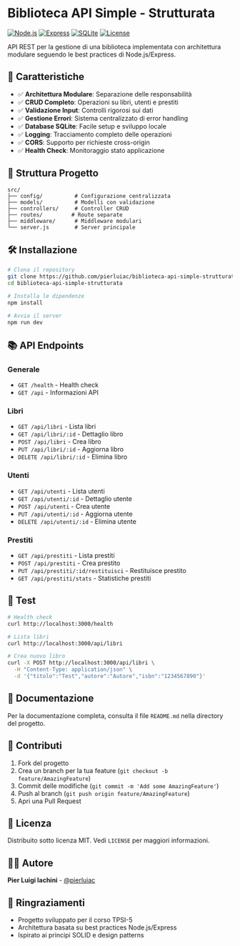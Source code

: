 # Biblioteca API Simple - Strutturata

[![Node.js](https://img.shields.io/badge/Node.js-16+-green.svg)](https://nodejs.org/)
[![Express](https://img.shields.io/badge/Express-4.x-blue.svg)](https://expressjs.com/)
[![SQLite](https://img.shields.io/badge/SQLite-3.x-lightblue.svg)](https://sqlite.org/)
[![License](https://img.shields.io/badge/License-MIT-yellow.svg)](LICENSE)

API REST per la gestione di una biblioteca implementata con architettura modulare seguendo le best practices di Node.js/Express.

## 🚀 Caratteristiche

- ✅ **Architettura Modulare**: Separazione delle responsabilità
- ✅ **CRUD Completo**: Operazioni su libri, utenti e prestiti
- ✅ **Validazione Input**: Controlli rigorosi sui dati
- ✅ **Gestione Errori**: Sistema centralizzato di error handling
- ✅ **Database SQLite**: Facile setup e sviluppo locale
- ✅ **Logging**: Tracciamento completo delle operazioni
- ✅ **CORS**: Supporto per richieste cross-origin
- ✅ **Health Check**: Monitoraggio stato applicazione

## 📁 Struttura Progetto

```
src/
├── config/          # Configurazione centralizzata
├── models/          # Modelli con validazione
├── controllers/     # Controller CRUD
├── routes/         # Route separate
├── middleware/      # Middleware modulari
└── server.js        # Server principale
```

## 🛠️ Installazione

```bash
# Clona il repository
git clone https://github.com/pierluiac/biblioteca-api-simple-strutturata.git
cd biblioteca-api-simple-strutturata

# Installa le dipendenze
npm install

# Avvia il server
npm run dev
```

## 📚 API Endpoints

### Generale
- `GET /health` - Health check
- `GET /api` - Informazioni API

### Libri
- `GET /api/libri` - Lista libri
- `GET /api/libri/:id` - Dettaglio libro
- `POST /api/libri` - Crea libro
- `PUT /api/libri/:id` - Aggiorna libro
- `DELETE /api/libri/:id` - Elimina libro

### Utenti
- `GET /api/utenti` - Lista utenti
- `GET /api/utenti/:id` - Dettaglio utente
- `POST /api/utenti` - Crea utente
- `PUT /api/utenti/:id` - Aggiorna utente
- `DELETE /api/utenti/:id` - Elimina utente

### Prestiti
- `GET /api/prestiti` - Lista prestiti
- `POST /api/prestiti` - Crea prestito
- `PUT /api/prestiti/:id/restituisci` - Restituisce prestito
- `GET /api/prestiti/stats` - Statistiche prestiti

## 🧪 Test

```bash
# Health check
curl http://localhost:3000/health

# Lista libri
curl http://localhost:3000/api/libri

# Crea nuovo libro
curl -X POST http://localhost:3000/api/libri \
  -H "Content-Type: application/json" \
  -d '{"titolo":"Test","autore":"Autore","isbn":"1234567890"}'
```

## 📖 Documentazione

Per la documentazione completa, consulta il file `README.md` nella directory del progetto.

## 🤝 Contributi

1. Fork del progetto
2. Crea un branch per la tua feature (`git checkout -b feature/AmazingFeature`)
3. Commit delle modifiche (`git commit -m 'Add some AmazingFeature'`)
4. Push al branch (`git push origin feature/AmazingFeature`)
5. Apri una Pull Request

## 📄 Licenza

Distribuito sotto licenza MIT. Vedi `LICENSE` per maggiori informazioni.

## 👨‍💻 Autore

**Pier Luigi Iachini** - [@pierluiac](https://github.com/pierluiac)

## 🙏 Ringraziamenti

- Progetto sviluppato per il corso TPSI-5
- Architettura basata su best practices Node.js/Express
- Ispirato ai principi SOLID e design patterns
